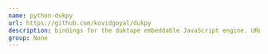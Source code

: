 ```yaml
---
name: python-dukpy
url: https://github.com/kovidgoyal/dukpy
description: bindings for the duktape embeddable JavaScript engine. URL : https://github.com/kovidgoyal/dukpy Groups : None
group: None
---
```

